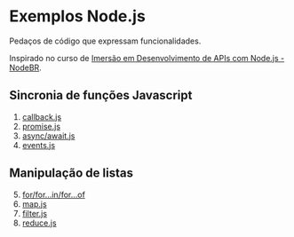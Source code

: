 # Exemplos Node.js

Pedaços de código que expressam funcionalidades.

Inspirado no curso de [Imersão em Desenvolvimento de APIs com Node.js - NodeBR](https://erickwendel.teachable.com/p/node-js-para-iniciantes-nodebr).

## Sincronia de funções Javascript

1. [callback.js](callback.js)
2. [promise.js](promise.js)
3. [async/await.js](async-await.js)
4. [events.js](events.js)

## Manipulação de listas

5. [for/for...in/for...of](for-in-of.js)
6. [map.js](map.js)
7. [filter.js](filter.js)
8. [reduce.js](reduce.js)
